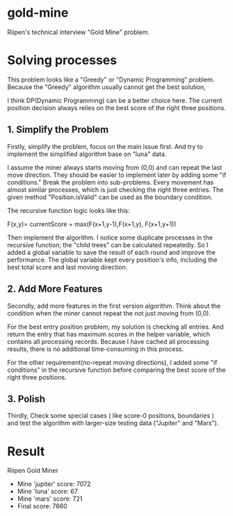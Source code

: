 # gold-mine

Riipen's technical interview "Gold Mine" problem.

# Solving processes

This problem looks like a "Greedy" or "Dynamic Programming" problem. Because the "Greedy" algorithm usually cannot get the best solution,

I think DP(Dynamic Programming) can be a better choice here. The current position decision always relies on the best score of the right three positions.

## 1. Simplify the Problem

Firstly, simplify the problem, focus on the main issue first. And try to implement the simplified algorithm base on "luna" data.

I assume the miner always starts moving from (0,0) and can repeat the last move direction. They should be easier to implement later by adding some "if conditions."
Break the problem into sub-problems. Every movement has almost similar processes, which is just checking the right three entries. The given method "Position.isValid" can be used as the boundary condition.

The recursive function logic looks like this:

F(x,y)= currentScore + max(F(x+1,y-1),F(x+1,y), F(x+1,y+1))

Then implement the algorithm. I notice some duplicate processes in the recursive function; the "child trees" can be calculated repeatedly. So I added a global variable to save the result of each round and improve the performance. The global variable kept every position's info, including the best total score and last moving direction.

## 2. Add More Features

Secondly, add more features in the first version algorithm. Think about the condition when the miner cannot repeat the not just moving from (0,0).

For the best entry position problem, my solution is checking all entries. And return the entry that has maximum scores in the helper variable, which contains all processing records. Because I have cached all processing results, there is no additional time-consuming in this process.

For the other requirement(no-repeat moving directions), I added some "if conditions" in the recursive function before comparing the best score of the right three positions.

## 3. Polish

Thirdly, Check some special cases ( like score-0 positions, boundaries ) and test the algorithm with larger-size testing data ("Jupiter" and "Mars").

# Result

Riipen Gold Miner

- Mine 'jupiter' score: 7072
- Mine 'luna' score: 67
- Mine 'mars' score: 721
- Final score: 7860
